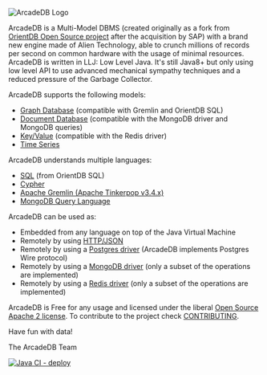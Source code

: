![ArcadeDB Logo](https://arcadedb.com/assets/images/arcadedb-logo.png)

ArcadeDB is a Multi-Model DBMS (created originally as a fork from [OrientDB Open Source project](https://github.com/orientechnologies/orientdb) after the acquisition by SAP) with
a brand new engine made of Alien Technology, able to crunch millions of records per second on common hardware with the usage of
minimal resources. ArcadeDB is written in LLJ: Low Level Java. It's still Java8+ but only using low level API to use advanced
mechanical sympathy techniques and a reduced pressure of the Garbage Collector.

ArcadeDB supports the following models:
- [Graph Database](https://docs.arcadedb.com/Graph-Model) (compatible with Gremlin and OrientDB SQL)
- [Document Database](https://docs.arcadedb.com/Document-Model) (compatible with the MongoDB driver and MongoDB queries)
- [Key/Value](https://docs.arcadedb.com/KeyValue-Model) (compatible with the Redis driver)
- [Time Series](https://docs.arcadedb.com/TimeSeries-Model)

ArcadeDB understands multiple languages:
- [SQL](https://docs.arcadedb.com/SQL) (from OrientDB SQL)
- [Cypher](https://docs.arcadedb.com/Cypher)
- [Apache Gremlin (Apache Tinkerpop v3.4.x)](https://docs.arcadedb.com/Gremlin-API)
- [MongoDB Query Language](https://docs.arcadedb.com/MongoDB-API)

ArcadeDB can be used as:
- Embedded from any language on top of the Java Virtual Machine
- Remotely by using [HTTP/JSON](https://docs.arcadedb.com/HTTP-API)
- Remotely by using a [Postgres driver](https://docs.arcadedb.com/Postgres-Driver) (ArcadeDB implements Postgres Wire protocol)
- Remotely by using a [MongoDB driver](https://docs.arcadedb.com/MongoDB-API) (only a subset of the operations are implemented)
- Remotely by using a [Redis driver](https://docs.arcadedb.com/Redis-API) (only a subset of the operations are implemented)

ArcadeDB is Free for any usage and licensed under the liberal [Open Source Apache 2 license](LICENSE). To contribute to the project check [CONTRIBUTING](CONTRIBUTING.md).

Have fun with data!

The ArcadeDB Team


[![Java CI - deploy](https://github.com/ArcadeData/arcadedb/actions/workflows/mvn-deploy.yml/badge.svg)](https://github.com/ArcadeData/arcadedb/actions/workflows/mvn-deploy.yml)
